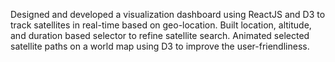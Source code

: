 Designed and developed a visualization dashboard using ReactJS and D3 to track satellites in real-time based on geo-location.
Built location, altitude, and duration based selector to refine satellite search.
Animated selected satellite paths on a world map using D3 to improve the user-friendliness.
